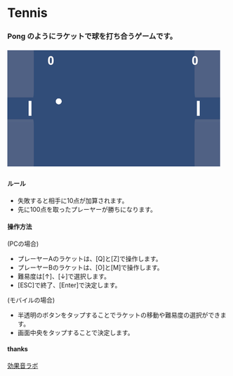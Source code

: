# Tennis

### Pong のようにラケットで球を打ち合うゲームです。

![画面](./main.png)

#### ルール

* 失敗すると相手に10点が加算されます。
* 先に100点を取ったプレーヤーが勝ちになります。

#### 操作方法

(PCの場合)
* プレーヤーAのラケットは、[Q]と[Z]で操作します。
* プレーヤーBのラケットは、[O]と[M]で操作します。
* 難易度は[↑]、[↓]で選択します。
* [ESC]で終了、[Enter]で決定します。

(モバイルの場合)
* 半透明のボタンをタップすることでラケットの移動や難易度の選択ができます。
* 画面中央をタップすることで決定します。

#### thanks

[効果音ラボ](https://soundeffect-lab.info/)
